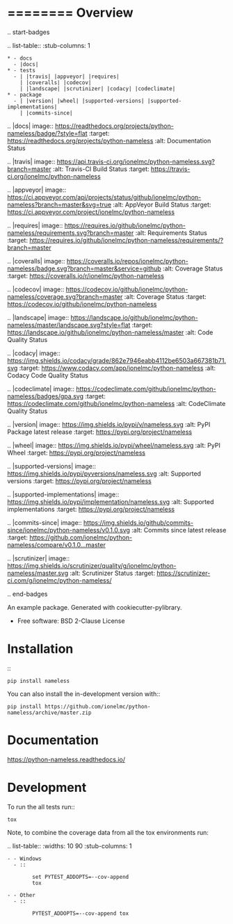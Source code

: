 ========
Overview
========

.. start-badges

.. list-table::
    :stub-columns: 1

    * - docs
      - |docs|
    * - tests
      - | |travis| |appveyor| |requires|
        | |coveralls| |codecov|
        | |landscape| |scrutinizer| |codacy| |codeclimate|
    * - package
      - | |version| |wheel| |supported-versions| |supported-implementations|
        | |commits-since|
.. |docs| image:: https://readthedocs.org/projects/python-nameless/badge/?style=flat
    :target: https://readthedocs.org/projects/python-nameless
    :alt: Documentation Status

.. |travis| image:: https://api.travis-ci.org/ionelmc/python-nameless.svg?branch=master
    :alt: Travis-CI Build Status
    :target: https://travis-ci.org/ionelmc/python-nameless

.. |appveyor| image:: https://ci.appveyor.com/api/projects/status/github/ionelmc/python-nameless?branch=master&svg=true
    :alt: AppVeyor Build Status
    :target: https://ci.appveyor.com/project/ionelmc/python-nameless

.. |requires| image:: https://requires.io/github/ionelmc/python-nameless/requirements.svg?branch=master
    :alt: Requirements Status
    :target: https://requires.io/github/ionelmc/python-nameless/requirements/?branch=master

.. |coveralls| image:: https://coveralls.io/repos/ionelmc/python-nameless/badge.svg?branch=master&service=github
    :alt: Coverage Status
    :target: https://coveralls.io/r/ionelmc/python-nameless

.. |codecov| image:: https://codecov.io/github/ionelmc/python-nameless/coverage.svg?branch=master
    :alt: Coverage Status
    :target: https://codecov.io/github/ionelmc/python-nameless

.. |landscape| image:: https://landscape.io/github/ionelmc/python-nameless/master/landscape.svg?style=flat
    :target: https://landscape.io/github/ionelmc/python-nameless/master
    :alt: Code Quality Status

.. |codacy| image:: https://img.shields.io/codacy/grade/862e7946eabb4112be6503a667381b71.svg
    :target: https://www.codacy.com/app/ionelmc/python-nameless
    :alt: Codacy Code Quality Status

.. |codeclimate| image:: https://codeclimate.com/github/ionelmc/python-nameless/badges/gpa.svg
   :target: https://codeclimate.com/github/ionelmc/python-nameless
   :alt: CodeClimate Quality Status

.. |version| image:: https://img.shields.io/pypi/v/nameless.svg
    :alt: PyPI Package latest release
    :target: https://pypi.org/project/nameless

.. |wheel| image:: https://img.shields.io/pypi/wheel/nameless.svg
    :alt: PyPI Wheel
    :target: https://pypi.org/project/nameless

.. |supported-versions| image:: https://img.shields.io/pypi/pyversions/nameless.svg
    :alt: Supported versions
    :target: https://pypi.org/project/nameless

.. |supported-implementations| image:: https://img.shields.io/pypi/implementation/nameless.svg
    :alt: Supported implementations
    :target: https://pypi.org/project/nameless

.. |commits-since| image:: https://img.shields.io/github/commits-since/ionelmc/python-nameless/v0.1.0.svg
    :alt: Commits since latest release
    :target: https://github.com/ionelmc/python-nameless/compare/v0.1.0...master


.. |scrutinizer| image:: https://img.shields.io/scrutinizer/quality/g/ionelmc/python-nameless/master.svg
    :alt: Scrutinizer Status
    :target: https://scrutinizer-ci.com/g/ionelmc/python-nameless/


.. end-badges

An example package. Generated with cookiecutter-pylibrary.

* Free software: BSD 2-Clause License

Installation
============

::

    pip install nameless

You can also install the in-development version with::

    pip install https://github.com/ionelmc/python-nameless/archive/master.zip


Documentation
=============


https://python-nameless.readthedocs.io/


Development
===========

To run the all tests run::

    tox

Note, to combine the coverage data from all the tox environments run:

.. list-table::
    :widths: 10 90
    :stub-columns: 1

    - - Windows
      - ::

            set PYTEST_ADDOPTS=--cov-append
            tox

    - - Other
      - ::

            PYTEST_ADDOPTS=--cov-append tox
